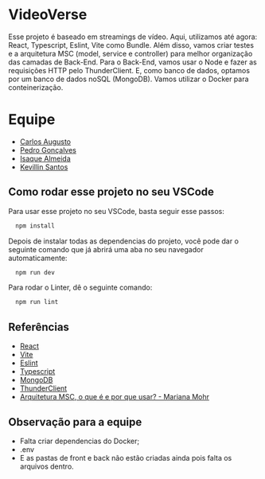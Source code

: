 # VideoVerse

Esse projeto é baseado em streamings de vídeo. Aqui, utilizamos até agora: React, Typescript, Eslint, Vite como Bundle.
Além disso, vamos criar testes e a arquitetura MSC (model, service e controller) para melhor organização das camadas de Back-End.
Para o Back-End, vamos usar o Node e fazer as requisições HTTP pelo ThunderClient.
E, como banco de dados, optamos por um banco de dados noSQL (MongoDB).
Vamos utilizar o Docker para conteinerização.


# Equipe

  - [Carlos Augusto](https://github.com/carlos-aug)
  - [Pedro Gonçalves](https://github.com/pllsg96)
  - [Isaque Almeida](https://github.com/isaquealmeida)
  - [Kevillin Santos](https://github.com/kevillin)


## Como rodar esse projeto no seu VSCode

Para usar esse projeto no seu VSCode, basta seguir esse passos:

```bash
  npm install
```
Depois de instalar todas as dependencias do projeto, você pode dar o seguinte comando que já abrirá uma aba no seu navegador automaticamente:

```bash
  npm run dev
```

Para rodar o Linter, dê o seguinte comando:

```bash
  npm run lint
```
## Referências

 - [React](https://react.dev/)
 - [Vite](https://vitejs.dev/)
 - [Eslint](https://eslint.org/)
 - [Typescript](https://www.typescriptlang.org/)
 - [MongoDB](https://www.mongodb.com/)
 - [ThunderClient](https://www.thunderclient.com/)
 - [Arquitetura MSC, o que é e por que usar? - Mariana Mohr](https://medium.com/@marianamohr/arquitetura-msc-o-que-%C3%A9-e-por-que-usar-42ad4cf19583)


## Observação para a equipe

- Falta criar dependencias do Docker;
- .env
- E as pastas de front e back não estão criadas ainda pois falta os arquivos dentro.